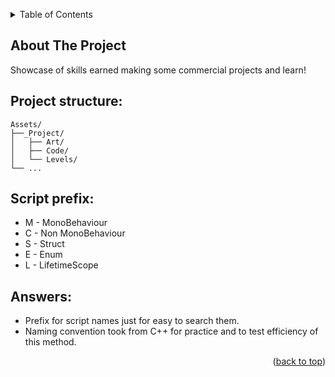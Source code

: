 ﻿<a name="readme-top"></a>

<!-- TABLE OF CONTENTS -->
<details>
  <summary>Table of Contents</summary>
  <ol>
    <li>
      <a href="#about-the-project">About The Project</a>
        <ul>
            <li><a href="#project-structure">Project strcture</a></li>
            <li><a href="#script-prefixes">Script prefix</a></li>
            <li><a href="#answers">Answers</a></li>
        </ul>
    </li>
  </ol>
</details>

<!-- ABOUT THE PROJECT -->
## About The Project

Showcase of skills earned making some commercial projects and learn!

## Project structure:

```
Assets/ 
├──_Project/
│   ├── Art/
│   ├── Code/
│   └── Levels/
└── ...
```

## Script prefix:

* M - MonoBehaviour
* C - Non MonoBehaviour
* S - Struct
* E - Enum
* L - LifetimeScope

## Answers:

* Prefix for script names just for easy to search them.
* Naming convention took from C++ for practice and to test efficiency of this method.

<p align="right">(<a href="#readme-top">back to top</a>)</p>
